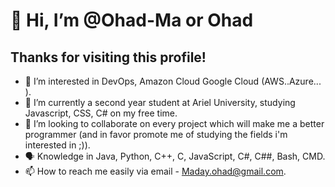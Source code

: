 # 👋 Hi, I’m @Ohad-Ma or Ohad
## Thanks for visiting this profile!
- 👀 I’m interested in DevOps, Amazon Cloud Google Cloud (AWS..Azure... ).
- 🌱 I’m currently a second year student at Ariel University, studying Javascript, CSS, C# on my free time.
- 💞️ I’m looking to collaborate on every project which will make me a better programmer (and in favor promote me of studying the fields i'm interested in ;)).
- 🗣️ Knowledge in Java, Python, C++, C, JavaScript, C#, C##, Bash, CMD. 
- 📫 How to reach me easily via email - Maday.ohad@gmail.com.

<!---
Ohad-Ma/Ohad-Ma is a ✨ special ✨ repository because its `README.md` (this file) appears on your GitHub profile.
You can click the Preview link to take a look at your changes.
--->
